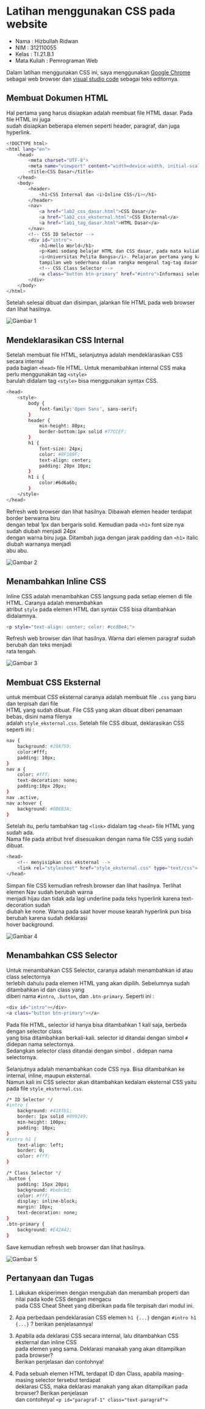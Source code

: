 # Latihan menggunakan CSS pada website 

* Nama          : Hizbullah Ridwan
* NIM           : 312110055
* Kelas         : TI.21.B.1
* Mata Kuliah   : Pemrograman Web

Dalam latihan menggunakan CSS ini, saya menggunakan [Google Chrome](https://www.google.com/intl/id_id/chrome/) sebagai web browser dan [visual studio code](https://code.visualstudio.com/) sebagai teks editornya.       

## Membuat Dokumen HTML

Hal pertama yang harus disiapkan adalah membuat file HTML dasar. Pada file HTML ini juga         
sudah disiapkan beberapa elemen seperti header, paragraf, dan juga hyperlink.            

```bash
<!DOCTYPE html>
<html lang="en">
    <head>
        <meta charset="UTF-8">
        <meta name="viewport" content="width=device-width, initial-scale=1.0">
        <title>CSS Dasar</title>
    </head>
    <body>
        <header>
            <h1>CSS Internal dan <i>Inline CSS</i></h1>
        </header>
        <nav>
            <a href="lab2_css_dasar.html">CSS Dasar</a>
            <a href="lab2_css_eksternal.html">CSS Eksternal</a>
            <a href="lab1_tag_dasar.html">HTML Dasar</a>
        </nav>
        <!-- CSS ID Selector -->
        <div id="intro">
            <h1>Hello World</h1>
            <p>Kami sedang belajar HTML dan CSS dasar, pada mata kuliah <b>Pemrograman Web</b> di 
            <i>Universitas Pelita Bangsa</i>. Pelajaran pertama yang kami dapat adalah membuat 
            tampilan web sederhana dalam rangka mengenal tag-tag dasar HTML dan CSS.</p>
            <!-- CSS Class Selector -->
            <a class="button btn-primary" href="#intro">Informasi selengkapnya.</a>
        </div>
    </body>
</html>
```         

Setelah selesai dibuat dan disimpan, jalankan file HTML pada web browser dan lihat hasilnya.            

![Gambar 1](Screenshoots/Capture1.PNG)      

## Mendeklarasikan CSS Internal

Setelah membuat file HTML, selanjutnya adalah mendeklarasikan CSS secara internal        
pada bagian `<head>` file HTML. Untuk menambahkan internal CSS maka perlu menggunakan tag `<style>`         
barulah didalam tag `<style>` bisa menggunakan syntax CSS.           

```bash
<head>
    <style>
        body {
            font-family:'Open Sans', sans-serif;
        }
        header {
            min-height: 80px;
            border-bottom:1px solid #77CCEF;
        }
        h1 {
            font-size: 24px;
            color: #0F189F;
            text-align: center;
            padding: 20px 10px;
        }
        h1 i {
            color:#6d6a6b;
        }
    </style>
</head>
```         

Refresh web browser dan lihat hasilnya. Dibawah elemen header terdapat border berwarna biru          
dengan tebal 1px dan bergaris solid. Kemudian pada `<h1>` font size nya sudah diubah menjadi 24px    
dengan warna biru juga. Ditambah juga dengan jarak padding dan `<h1>` italic diubah warnanya menjadi      
abu abu.              

![Gambar 2](Screenshoots/Capture2.PNG)       

## Menambahkan Inline CSS

Inline CSS adalah menambahkan CSS langsung pada setiap elemen di file HTML. Caranya adalah menambahkan        
atribut `style` pada elemen HTML dan syntax CSS bisa ditambahkan didalamnya.           

```bash
<p style="text-align: center; color: #ccd8e4;">
```         

Refresh web browser dan lihat hasilnya. Warna dari elemen paragraf sudah berubah dan teks menjadi       
rata tengah.                  

![Gambar 3](Screenshoots/Capture3.PNG)       

## Membuat CSS Eksternal

untuk membuat CSS eksternal caranya adalah membuat file `.css` yang baru dan terpisah dari file     
HTML yang sudah dibuat. File CSS yang akan dibuat diberi penamaan bebas, disini nama filenya       
adalah `style_eksternal.css`. Setelah file CSS dibuat, deklarasikan CSS seperti ini :          

```bash
nav {
    background: #20A759;
    color:#fff;
    padding: 10px;
}
nav a {
    color: #fff;
    text-decoration: none;
    padding:10px 20px;
}
nav .active,
nav a:hover {
    background: #0B6B3A;
}
```         

Setelah itu, perlu tambahkan tag `<link>` didalam tag `<head>` file HTML yang sudah ada.         
Nama file pada atribut href disesuaikan dengan nama file CSS yang sudah dibuat.           

```bash
<head>
    <!-- menyisipkan css eksternal -->
    <link rel="stylesheet" href="style_eksternal.css" type="text/css">
</head>
```         

Simpan file CSS kemudian refresh browser dan lihat hasilnya. Terlihat elemen Nav sudah berubah warna      
menjadi hijau dan tidak ada lagi underline pada teks hyperlink karena text-decoration sudah      
diubah ke none. Warna pada saat hover mouse kearah hyperlink pun bisa berubah karena sudah deklarasi      
hover background.                

![Gambar 4](Screenshoots/Capture4.PNG)       

## Menambahkan CSS Selector

Untuk menambahkan CSS Selector, caranya adalah menambahkan id atau class selectornya       
terlebih dahulu pada elemen HTML yang akan dipilih. Sebelumnya sudah ditambahkan id dan class yang         
diberi nama `#intro`, `.button`, dan `.btn-primary`. Seperti ini :         

```bash
<div id="intro"></div>
<a class="button btn-primary"></a>
```         

Pada file HTML, selector id hanya bisa ditambahkan 1 kali saja, berbeda dengan selector class       
yang bisa ditambahkan berkali-kali. selector id ditandai dengan simbol `#` didepan nama selectornya.        
Sedangkan selector class ditandai dengan simbol `.` didepan nama selectornya.      

Selanjutnya adalah menambahkan code CSS nya. Bisa ditambahkan ke internal, inline, maupun eksternal.       
Namun kali ini CSS selector akan ditambahkan kedalam eksternal CSS yaitu pada file `style_eksternal.css`.          

```bash
/* ID Selector */
#intro {
    background: #418fb1;
    border: 1px solid #099249;
    min-height: 100px;
    padding: 10px;
}
#intro h1 {
    text-align: left;
    border: 0;
    color: #fff;
}

/* Class Selector */
.button {
    padding: 15px 20px;
    background: #bebcbd;
    color: #fff;
    display: inline-block;
    margin: 10px;
    text-decoration: none;
}
.btn-primary {
    background: #E42A42;
}
```         

Save kemudian refresh web browser dan lihat hasilnya.          

![Gambar 5](Screenshoots/Capture5.PNG)       

## Pertanyaan dan Tugas

1. Lakukan eksperimen dengan mengubah dan menambah properti dan nilai pada kode CSS dengan mengacu       
pada CSS Cheat Sheet yang diberikan pada file terpisah dari modul ini.          

2. Apa perbedaan pendeklarasian CSS elemen `h1 {...}` dengan `#intro h1 {...}` ? berikan penjelasannya!         

3. Apabila ada deklarasi CSS secara internal, lalu ditambahkan CSS eksternal dan inline CSS         
pada elemen yang sama. Deklarasi manakah yang akan ditampilkan pada browser?           
Berikan penjelasan dan contohnya!          

4. Pada sebuah elemen HTML terdapat ID dan Class, apabila masing-masing selector tersebut terdapat        
deklarasi CSS, maka deklarasi manakah yang akan ditampilkan pada browser? Berikan penjelasan          
dan contohnya! `<p id="paragraf-1" class="text-paragraf">`         
